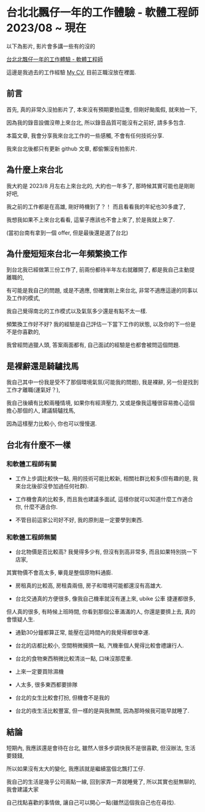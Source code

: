 # 台北北飄仔一年的工作體驗 - 軟體工程師 2023/08 ~ 現在

以下為影片, 影片會多講一些有的沒的

[台北北飄仔一年的工作體驗 - 軟體工程師](https://youtu.be/bEfa4qMsvS8)

這邊是我過去的工作經驗 [My CV](https://www.cakeresume.com/blue555236sa56), 目前正職沒放在裡面.

## 前言

首先, 真的非常久沒拍影片了, 本來沒有預期要拍這隻, 但剛好颱風假, 就來拍一下,

因為我的錄音設備沒帶上來台北, 所以錄音品質可能沒有之前好, 請多多包含.

本篇文章, 我會分享我來台北工作的一些感觸, 不會有任何技術分享.

我來台北後都只有更新 github 文章, 都偷懶沒有拍影片.

## 為什麼上來台北

我大約是 2023/8 月左右上來台北的, 大約也一年多了, 那時候其實可能也是剛剛好吧,

我之前的工作都是在高雄, 剛好時機到了？！ 而且看看我的年紀也30多歲了,

我想我如果不上來台北看看, 這輩子應該也不會上來了, 於是我就上來了.

(當初台南有拿到一個 offer, 但是最後還是選了台北)

## 為什麼短短來台北一年頻繁換工作

到台北我已經做第三份工作了, 前兩份都待半年左右就離開了, 都是我自己主動提離職的,

有可能是我自己的問題, 或是不適應, 但確實剛上來台北, 非常不適應這邊的同事以及工作的模式,

我自己覺得南北的工作模式以及氣氛多少還是有點不太一樣.

頻繁換工作好不好?  我的經驗是自己評估一下當下工作的狀態, 以及你的下一份是不是你喜歡的,

我曾經問過獵人頭, 答案兩面都有, 自己面試的經驗是也都會被問這個問題.

## 是裸辭還是騎驢找馬

我自己其中一份我是受不了那個環境氣氛(可能我的問題), 我是裸辭, 另一份是找到工作才離職(運氣好？),

我自己後續有比較兩種情境, 如果你有經濟壓力, 又或是像我這種很容易擔心這個擔心那個的人, 建議騎驢找馬,

因為這樣壓力比較小, 你也可以慢慢選.

## 台北有什麼不一樣

### 和軟體工程師有關

- 工作上步調比較快一點, 用的技術可能比較新, 相關社群比較多(但有趣的是, 我來台北後卻沒參加過任何社群).

- 工作機會真的比較多, 而且我也建議多面試, 這樣你就可以知道什麼工作適合你, 什麼不適合你.

- 不管目前這家公司好不好, 我的原則是一定要學到東西.

### 和軟體工程師無關

- 台北物價是否比較高? 我覺得多少有, 但沒有到高非常多, 而且如果特別挑一下店家,

其實物價不會高太多, 畢竟是整個原物料通膨.

- 房租真的比較高, 房租貴兩倍, 房子和環境可能都還沒有高雄大.

- 台北交通真的方便很多, 像我自己機車就沒有運上來, ubike 公車 捷運都很多,

但人真的很多, 有時候上班時間, 你看到那個公車滿滿的人, 你還是要擠上去, 真的會懷疑人生.

- 通勤30分鐘都算正常, 能壓在這時間內的我覺得都很幸運.

- 台北的店都比較小, 空間稍微擁擠一點, 汽機車個人覺得比較會禮讓行人.

- 台北的食物東西稍微比較清淡一點, 口味沒那麼重.

- 上來一定要買除濕機

- 人太多, 很多東西都要排隊

- 台北的女生比較會打扮, 但機會不是我的

- 台北的夜生活比較豐富, 但一樣的是與我無關, 因為那時候我可能早就睡了.

## 結論

短期內, 我應該還是會待在台北, 雖然人很多步調快我不是很喜歡, 但沒辦法, 生活要錢錢,

所以如果沒有太大的變化, 我應該就是繼續當個北飄打工仔.

我自己的生活是幾乎公司兩點一線, 回到家弄一弄就睡覺了, 所以其實也挺無聊的, 我會建議大家

自己找點喜歡的事情做, 讓自己可以開心一點(雖然這個我自己也在尋找).

